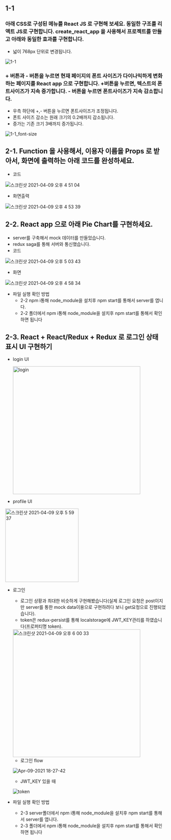 ## 1-1  
### 아래 CSS로 구성된 메뉴를 React JS 로 구현해 보세요. 동일한 구조를 리액트 JS로 구현합니다. create_react_app 을 사용해서 프로젝트를 만들고 아래와 동일한 효과를 구현합니다.

 - 넓이 768px 단위로 변경됩니다.

![1-1](https://user-images.githubusercontent.com/68732435/114145980-fcf13900-9951-11eb-99ae-308fa32a2306.gif)


### + 버튼과 - 버튼을 누르면 현재 페이지의 폰트 사이즈가 다이나믹하게 변화하는 페이지를 React app 으로 구현합니다. +버튼을 누르면, 텍스트의 폰트사이즈가 지속 증가합니다. - 버튼을 누르면 폰트사이즈가 지속 감소합니다. 
 
 - 우측 하단에 +,- 버튼을 누르면 폰트사이즈가 조정됩니다. 
 - 폰트 사이즈 감소는 원래 크기의 0.2배까지 감소됩니다.
 - 증가는 기존 크기 3배까지 증가됩니다.
 

![1-1_font-size](https://user-images.githubusercontent.com/68732435/114145398-4f7e2580-9951-11eb-96cc-a9e9dd0ee55a.gif)

## 2-1. Function 을 사용해서, 이용자 이름을 Props 로 받아서, 화면에 출력하는 아래 코드를 완성하세요.

- 코드

![스크린샷 2021-04-09 오후 4 51 04](https://user-images.githubusercontent.com/68732435/114147586-cc120380-9953-11eb-95d2-946bf396771c.png)

- 화면출력

![스크린샷 2021-04-09 오후 4 53 39](https://user-images.githubusercontent.com/68732435/114148011-4a6ea580-9954-11eb-8db6-4e06a49fd762.png)

## 2-2. React app 으로 아래 Pie Chart를 구현하세요.

 - server를 구축해서 mock 데이터를 만들었습니다.
 - redux saga를 통해 서버와 통신했습니다.
 - 코드

![스크린샷 2021-04-09 오후 5 03 43](https://user-images.githubusercontent.com/68732435/114149161-91a96600-9955-11eb-9e19-608f9e1b3c65.png)

- 화면 

![스크린샷 2021-04-09 오후 4 58 34](https://user-images.githubusercontent.com/68732435/114149392-d1704d80-9955-11eb-8adf-a522554c25ad.png)

- 파일 실행 확인 방법
   - 2-2 npm i통해 node_module을 설치후 npm start를 통해서 server를 엽니다.
   - 2-2 폴더에서 npm i통해 node_module을 설치후 npm start를 통해서 확인하면 됩니다


## 2-3. React + React/Redux + Redux 로 로그인 상태 표시 UI 구현하기

 - login UI

     <img width="400" alt="login" src="https://user-images.githubusercontent.com/68732435/114158927-3630a580-9960-11eb-8f56-e8246fed059b.png">

 - profile UI

<img width="230" alt="스크린샷 2021-04-09 오후 5 59 37" src="https://user-images.githubusercontent.com/68732435/114159309-9de6f080-9960-11eb-8227-8758092c4beb.png">

 - 로그인 
   - 로그인 상황과 최대한 비슷하게 구현해봤습니다(실제 로그인 요청은 post이지만 server를 통한 mock data이용으로 구현하려다 보니 get요청으로 진행되었습니다).
   - token은 redux-persist를 통해 localstorage에 JWT_KEY관리를 하였습니다(프로퍼티명 token).
    
    <img width="400" alt="스크린샷 2021-04-09 오후 6 00 33" src="https://user-images.githubusercontent.com/68732435/114160206-a2f86f80-9961-11eb-91de-e62460e663f3.png">
     
   - 로그인 flow
   
   ![Apr-09-2021 18-27-42](https://user-images.githubusercontent.com/68732435/114160780-4184d080-9962-11eb-9f99-2363413fd918.gif)
   
   - JWT_KEY 있을 때 
   
   ![token](https://user-images.githubusercontent.com/68732435/114161222-c839ad80-9962-11eb-8896-6c6ea4e0e5ab.gif)

 - 파일 실행 확인 방법
   - 2-3 server폴더에서 npm i통해 node_module을 설치후 npm start를 통해서 server를 엽니다.
   - 2-3 폴더에서 npm i통해 node_module을 설치후 npm start를 통해서 확인하면 됩니다
     
     
     
     
